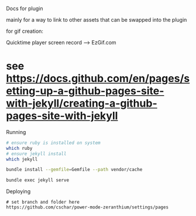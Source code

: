 

Docs for plugin

mainly for a way to link to other assets that can be swapped into the plugin

for gif creation:

Quicktime player screen record --> EzGif.com


# see https://docs.github.com/en/pages/setting-up-a-github-pages-site-with-jekyll/creating-a-github-pages-site-with-jekyll

Running
```bash
# ensure ruby is installed on system
which ruby
# ensure jekyll install
which jekyll

bundle install --gemfile=Gemfile --path vendor/cache

bundle exec jekyll serve

```

Deploying
```baash
# set branch and folder here
https://github.com/cschar/power-mode-zeranthium/settings/pages
```

